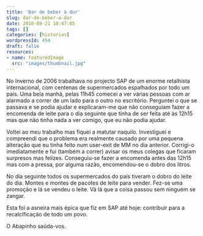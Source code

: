 ```yaml
---
title: 'Dar de beber à dor'
slug: dar-de-beber-a-dor
date: 2010-09-21 10:47:05
tags: []
categories: [historias]
wordpressId: 454
draft: false
resources:
- name: featuredImage
  src: "images/thumbnail.jpg"
---
```

No Inverno de 2006 trabalhava no projecto SAP de um enorme retalhista internacional, com centenas de supermercados espalhados por todo um país. Uma bela manhã, pelas 11h45 comecei a ver várias pessoas com ar alarmado a correr de um lado para o outro no escritório. Perguntei o que se passava e se podia ajudar e explicaram-me que não conseguiam fazer a encomenda de leite para o dia seguinte que tinha de ser feita até às 12h15 mas que não tinha nada a ver comigo, que eu não podia ajudar.

Voltei ao meu trabalho mas fiquei a matutar naquilo. Investiguei e compreendi que o problema era realmente causado por uma pequena alteração que eu tinha feito num user-exit de MM no dia anterior. Corrigi-o imediatamente e fui (também a correr) avisar os meus colegas que ficaram surpresos mas felizes. Conseguiu-se fazer a encomenda antes das 12h15 mas com a pressa, por alguma razão, encomendou-se o dobro dos litros.

No dia seguinte todos os supermercados do país tiveram o dobro do leite do dia. Montes e montes de pacotes de leite para vender. Fez-se uma promoção e lá se vendeu o leite. Vá lá que a coisa passou sem ninguém se zangar.

Esta foi a asneira mais épica que fiz em SAP até hoje: contribuir para a recalcificação de todo um povo.

O Abapinho saúda-vos.
